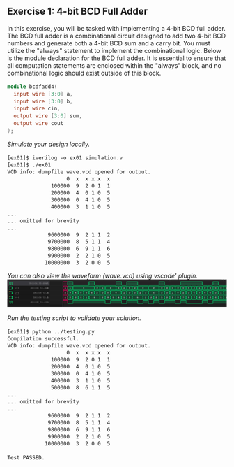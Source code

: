 ## Exercise 1: 4-bit BCD Full Adder

In this exercise, you will be tasked with implementing a 4-bit BCD full adder. The BCD full adder is a combinational circuit designed to add two 4-bit BCD numbers and generate both a 4-bit BCD sum and a carry bit. You must utilize the "always" statement to implement the combinational logic. Below is the module declaration for the BCD full adder. It is essential to ensure that all computation statements are enclosed within the "always" block, and no combinational logic should exist outside of this block.

```verilog
module bcdfadd4(
  input wire [3:0] a,
  input wire [3:0] b,
  input wire cin,
  output wire [3:0] sum,
  output wire cout
);
```

*Simulate your design locally.*
```shell
[ex01]$ iverilog -o ex01 simulation.v 
[ex01]$ ./ex01 
VCD info: dumpfile wave.vcd opened for output.
                   0  x  x x x  x
              100000  9  2 0 1  1
              200000  4  0 1 0  5
              300000  0  4 1 0  5
              400000  3  1 1 0  5
...
... omitted for brevity
...
             9600000  9  2 1 1  2
             9700000  8  5 1 1  4
             9800000  6  9 1 1  6
             9900000  2  2 1 0  5
            10000000  3  2 0 0  5
```

*You can also view the waveform (wave.vcd) using vscode' plugin.*
![Alt text](bcdfadd4.png)

*Run the testing script to validate your solution.*
```shell
[ex01]$ python ../testing.py
Compilation successful.
VCD info: dumpfile wave.vcd opened for output.
                   0  x  x x x  x
              100000  9  2 0 1  1
              200000  4  0 1 0  5
              300000  0  4 1 0  5
              400000  3  1 1 0  5
              500000  8  6 1 1  5
...
... omitted for brevity
...
             9600000  9  2 1 1  2
             9700000  8  5 1 1  4
             9800000  6  9 1 1  6
             9900000  2  2 1 0  5
            10000000  3  2 0 0  5

Test PASSED.
```

